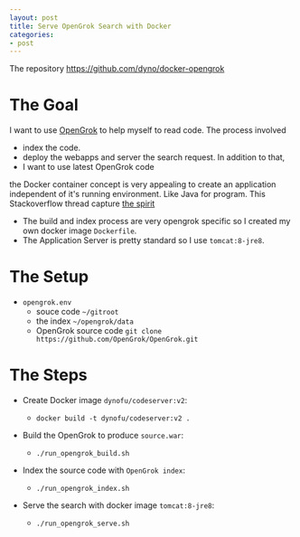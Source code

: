```yaml
---
layout: post
title: Serve OpenGrok Search with Docker
categories:
- post
---
```


The repository https://github.com/dyno/docker-opengrok

The Goal
========

I want to use [OpenGrok](https://github.com/OpenGrok/OpenGrok) to help myself to read code.
The process involved
  * index the code.
  * deploy the webapps and server the search request.
In addition to that,
  * I want to use latest OpenGrok code

the Docker container concept is very appealing to create an application independent of
it's running environment. Like Java for program. This Stackoverflow thread capture [the
spirit](http://stackoverflow.com/questions/26734402/how-to-upgrade-docker-container-after-its-image-changed)
  * The build and index process are very opengrok specific so I created my own docker image `Dockerfile`.
  * The Application Server is pretty standard so I use `tomcat:8-jre8`.

The Setup
=========

* `opengrok.env`
  - souce code `~/gitroot`
  - the index `~/opengrok/data`
  - OpenGrok source code `git clone https://github.com/OpenGrok/OpenGrok.git`


The Steps
=========

* Create Docker image `dynofu/codeserver:v2`:
  - `docker build -t dynofu/codeserver:v2 .`

* Build the OpenGrok to produce `source.war`:
  - `./run_opengrok_build.sh`

* Index the source code with `OpenGrok index`:
  - `./run_opengrok_index.sh`

* Serve the search with docker image `tomcat:8-jre8`:
  - `./run_opengrok_serve.sh`


